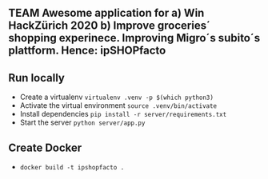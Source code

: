 ## TEAM Awesome application for a) Win HackZürich 2020 b) Improve groceries´ shopping experinece. Improving Migro´s subito´s plattform. Hence: ipSHOPfacto

## Run locally
- Create a virtualenv `virtualenv .venv -p $(which python3)` 
- Activate the virtual environment `source .venv/bin/activate` 
- Install dependencies `pip install -r server/requirements.txt` 
- Start the server `python server/app.py`

## Create Docker
- `docker build -t ipshopfacto .`
